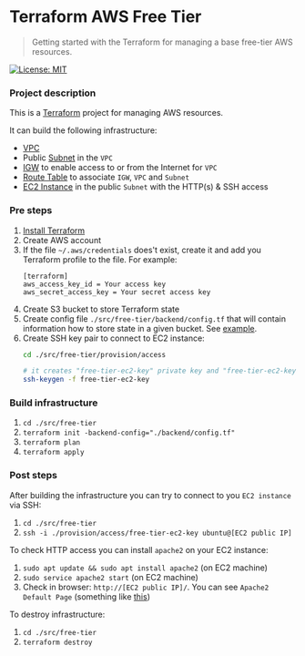 # Terraform AWS Free Tier

> Getting started with the Terraform for managing a base free-tier AWS resources.

[![License: MIT](https://img.shields.io/badge/License-MIT-brightgreen.svg)](./LICENSE)

### Project description

This is a [Terraform](https://www.terraform.io/) project for managing AWS resources. 

It can build the following infrastructure:

* [VPC](https://docs.aws.amazon.com/vpc/latest/userguide/what-is-amazon-vpc.html)
* Public [Subnet](https://docs.aws.amazon.com/vpc/latest/userguide/working-with-vpcs.html#AddaSubnet) in the `VPC`
* [IGW](https://docs.aws.amazon.com/vpc/latest/userguide/VPC_Internet_Gateway.html) to enable access to or from the Internet for `VPC`
* [Route Table](https://docs.aws.amazon.com/vpc/latest/userguide/VPC_Route_Tables.html) to associate `IGW`, `VPC` and `Subnet`
* [EC2 Instance](https://docs.aws.amazon.com/AWSEC2/latest/UserGuide/concepts.html) in the public `Subnet` with the HTTP(s) & SSH access

### Pre steps

1. [Install Terraform](https://learn.hashicorp.com/terraform/getting-started/install.html)
2. Create AWS account
3. If the file `~/.aws/credentials` does't exist, create it and add you Terraform profile to the file. For example:
   ```text
   [terraform]
   aws_access_key_id = Your access key
   aws_secret_access_key = Your secret access key 
   ```
4. Create S3 bucket to store Terraform state
5. Create config file `./src/free-tier/backend/config.tf` that will contain information how to store state in a given bucket. See [example](./src/free-tier/backend/example.config.tf).
6. Create SSH key pair to connect to EC2 instance:
   ```bash
   cd ./src/free-tier/provision/access

   # it creates "free-tier-ec2-key" private key and "free-tier-ec2-key.pub" public key
   ssh-keygen -f free-tier-ec2-key
   ``` 
   
### Build infrastructure

1. `cd ./src/free-tier`
2. `terraform init -backend-config="./backend/config.tf"`
3. `terraform plan`
4. `terraform apply`

### Post steps

After building the infrastructure you can try to connect to you `EC2 instance` via SSH:

1. `cd ./src/free-tier`
2. `ssh -i ./provision/access/free-tier-ec2-key ubuntu@[EC2 public IP]`

To check HTTP access you can install `apache2` on your EC2 instance:

1. `sudo apt update && sudo apt install apache2` (on EC2 machine)
2. `sudo service apache2 start` (on EC2 machine) 
3. Check in browser: `http://[EC2 public IP]/`. You can see `Apache2 Default Page` (something like [this](https://annex.exploratorium.edu/))

To destroy infrastructure:

1. `cd ./src/free-tier`
2. `terraform destroy`
